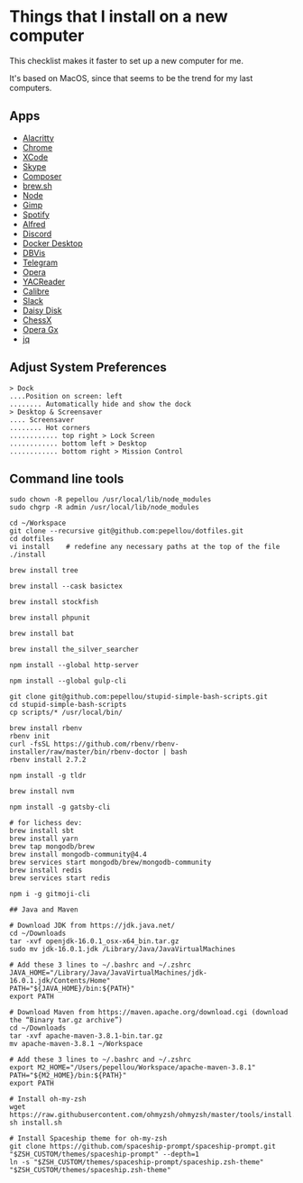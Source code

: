 # Things that I install on a new computer

This checklist makes it faster to set up a new computer for me.

It's based on MacOS, since that seems to be the trend for my last computers.

## Apps

 - [Alacritty](https://github.com/alacritty/alacritty/releases)
 - [Chrome](https://www.google.com/chrome/)
 - [XCode](https://apps.apple.com/us/app/xcode/id497799835)
 - [Skype](https://go.skype.com/mac.download)
 - [Composer](https://getcomposer.org/doc/00-intro.md#installation-linux-unix-macos)
 - [brew.sh](https://brew.sh/#install)
 - [Node](https://nodejs.org/en/download/)
 - [Gimp](https://www.gimp.org/downloads/)
 - [Spotify](https://www.spotify.com/us/download/mac/)
 - [Alfred](https://www.alfredapp.com/)
 - [Discord](https://discord.com/api/download?platform=osx)
 - [Docker Desktop](https://docs.docker.com/docker-for-mac/install/)
 - [DBVis](https://www.dbvis.com/download/)
 - [Telegram](https://telegram.org/dl/macos)
 - [Opera](https://www.opera.com/computer/thanks?ni=stable&os=mac)
 - [YACReader](https://www.yacreader.com/downloads)
 - [Calibre](https://calibre-ebook.com/download_osx)
 - [Slack](https://slack.com/downloads/mac)
 - [Daisy Disk](https://apps.apple.com/app/daisydisk/id411643860?ign-mpt=uo%3D4&mt=12)
 - [ChessX](https://sourceforge.net/projects/chessx/)
 - [Opera Gx](https://www.opera.com/gx)
 - [jq](https://stedolan.github.io/jq/)

## Adjust System Preferences

    > Dock
    ....Position on screen: left
    ........ Automatically hide and show the dock
    > Desktop & Screensaver
    .... Screensaver
    ........ Hot corners
    ............ top right > Lock Screen
    ............ bottom left > Desktop
    ............ bottom right > Mission Control

## Command line tools

    sudo chown -R pepellou /usr/local/lib/node_modules
    sudo chgrp -R admin /usr/local/lib/node_modules

    cd ~/Workspace
    git clone --recursive git@github.com:pepellou/dotfiles.git
    cd dotfiles
    vi install    # redefine any necessary paths at the top of the file
    ./install

    brew install tree

    brew install --cask basictex

    brew install stockfish

    brew install phpunit

    brew install bat

    brew install the_silver_searcher

    npm install --global http-server

    npm install --global gulp-cli

    git clone git@github.com:pepellou/stupid-simple-bash-scripts.git
    cd stupid-simple-bash-scripts
    cp scripts/* /usr/local/bin/

    brew install rbenv
    rbenv init
    curl -fsSL https://github.com/rbenv/rbenv-installer/raw/master/bin/rbenv-doctor | bash
    rbenv install 2.7.2

    npm install -g tldr

    brew install nvm

    npm install -g gatsby-cli

    # for lichess dev:
    brew install sbt
    brew install yarn
    brew tap mongodb/brew
    brew install mongodb-community@4.4
    brew services start mongodb/brew/mongodb-community
    brew install redis
    brew services start redis

    npm i -g gitmoji-cli

    ## Java and Maven

    # Download JDK from https://jdk.java.net/
    cd ~/Downloads
    tar -xvf openjdk-16.0.1_osx-x64_bin.tar.gz
    sudo mv jdk-16.0.1.jdk /Library/Java/JavaVirtualMachines

    # Add these 3 lines to ~/.bashrc and ~/.zshrc
    JAVA_HOME="/Library/Java/JavaVirtualMachines/jdk-16.0.1.jdk/Contents/Home"
    PATH="${JAVA_HOME}/bin:${PATH}"
    export PATH

    # Download Maven from https://maven.apache.org/download.cgi (download the “Binary tar.gz archive”)
    cd ~/Downloads
    tar -xvf apache-maven-3.8.1-bin.tar.gz
    mv apache-maven-3.8.1 ~/Workspace

    # Add these 3 lines to ~/.bashrc and ~/.zshrc
    export M2_HOME="/Users/pepellou/Workspace/apache-maven-3.8.1"
    PATH="${M2_HOME}/bin:${PATH}"
    export PATH

    # Install oh-my-zsh
    wget https://raw.githubusercontent.com/ohmyzsh/ohmyzsh/master/tools/install.sh
    sh install.sh

    # Install Spaceship theme for oh-my-zsh
    git clone https://github.com/spaceship-prompt/spaceship-prompt.git "$ZSH_CUSTOM/themes/spaceship-prompt" --depth=1
    ln -s "$ZSH_CUSTOM/themes/spaceship-prompt/spaceship.zsh-theme" "$ZSH_CUSTOM/themes/spaceship.zsh-theme"
